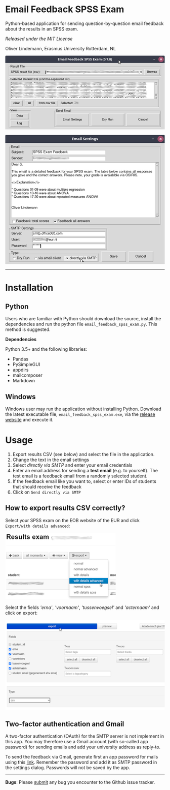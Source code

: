 # Email Feedback SPSS Exam

Python-based application for sending question-by-question email feedback 
about the results in an SPSS exam.

*Released under the MIT License*

Oliver Lindemann, Erasmus University Rotterdam, NL

![export](picts/screenshot_1.png) 

![export](picts/screenshot_2.png) 

---

# Installation

## Python 

Users who are familiar with Python should download the source, install the 
dependencies and run the python file `email_feedback_spss_exam.py`. This 
method is suggested.

**Dependencies**

Python 3.5+ and the following libraries:
* Pandas
* PySimpleGUI
* appdirs
* mailcomposer
* Markdown

## Windows

Windows user may run the application without installing Python. Download the 
latest executable file, `email_feedback_spss_exam.exe`, via the
[release website](https://github.com/essb-mt-section/email-feedback-spss-exam/releases/latest)
and execute it.

# Usage

1. Export results CSV (see below) and select the file in the application.
2. Change the text in the email settings
3. Select *directly via SMTP* and enter your email credentials
4. Enter an email address for sending a **test email** (e.g. to yourself). 
   The test email is a feedback email from a randomly selected student. 
5. If the feedback email like you want to, select or enter IDs of students 
   that should receive the feedback
6. Click on `Send directly via SMTP`    

## How to export results CSV correctly?

Select your SPSS exam on the EOB website of the EUR and click 
`Export/with details advanced`:

![export](picts/export_screenshot_2.png) 

Select the fields *'erna'*, *'voornaam'*, *'tussenvoegsel'* and 
*'acternaam'*  and click on export: 

![export](picts/export_screenshot_1.png) 


## Two-factor authentication and Gmail

A two-factor authentication (OAuth) for the SMTP server is not implement in this app. 
You may therefore use a Gmail account (with so-called app password) for sending emails
and add your university address as reply-to. 

To send the feedback via Gmail, generate first an app password for mails 
using this [link](https://myaccount.google.com/apppasswords). Remember the password and
add it as SMTP password in the settings dialog. Passwords will not be saved by the app.

---
**Bugs**: Please [submit](https://github.com/essb-mt-section/email-feedback-spss-exam/issues/new)
any bug you encounter to the Github issue tracker.


